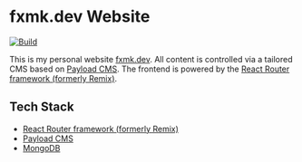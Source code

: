 # fxmk.dev Website

[![Build](https://github.com/felixmokross/website/actions/workflows/build.yml/badge.svg)](https://github.com/felixmokross/website/actions/workflows/build.yml)

This is my personal website [fxmk.dev](https://fxmk.dev). All content is
controlled via a tailored CMS based on [Payload CMS](https://payloadcms.com/).
The frontend is powered by the
[React Router framework (formerly Remix)](https://reactrouter.com).

## Tech Stack

- [React Router framework (formerly Remix)](https://reactrouter.com/)
- [Payload CMS](https://payloadcms.com/)
- [MongoDB](https://www.mongodb.com/)
